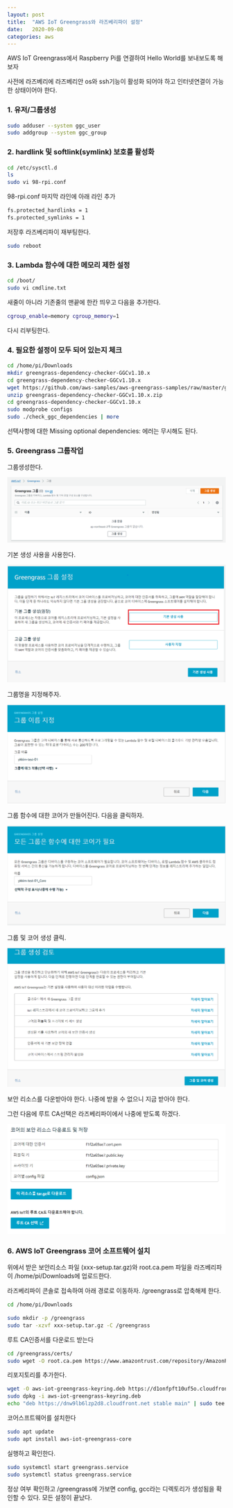 ```yaml
---
layout: post
title:  "AWS IoT Greengrass와 라즈베리파이 설정"
date:   2020-09-08
categories: aws
---
```


AWS IoT Greengrass에서 Raspberry Pi를  연결하여 Hello World를 보내보도록 해보자 

사전에 라즈베리에 라즈베리안 os와 ssh기능이 활성화 되어야 하고 인터넷연결이 가능한 상태이어야 한다.

### 1. 유저/그룹생성 

``` bash 
sudo adduser --system ggc_user
sudo addgroup --system ggc_group
```

### 2.  hardlink 및 softlink(symlink) 보호를 활성화

``` bash 
cd /etc/sysctl.d
ls
sudo vi 98-rpi.conf
```

98-rpi.conf 마지막 라인에 아래 라인 추가 

``` bash 
fs.protected_hardlinks = 1
fs.protected_symlinks = 1
```

저장후 라즈베리파이 재부팅한다. 

``` bash 
sudo reboot
```

### 3.  Lambda 함수에 대한 메모리 제한 설정

``` bash
cd /boot/
sudo vi cmdline.txt
```

새줄이 아니라 기존줄의 맨끝에 한칸 띄우고 다음을 추가한다.

``` bash 
cgroup_enable=memory cgroup_memory=1
```

다시 리부팅한다.

### 4. 필요한 설정이 모두 되어 있는지 체크 

``` bash 
cd /home/pi/Downloads
mkdir greengrass-dependency-checker-GGCv1.10.x
cd greengrass-dependency-checker-GGCv1.10.x
wget https://github.com/aws-samples/aws-greengrass-samples/raw/master/greengrass-dependency-checker-GGCv1.10.x.zip
unzip greengrass-dependency-checker-GGCv1.10.x.zip
cd greengrass-dependency-checker-GGCv1.10.x
sudo modprobe configs
sudo ./check_ggc_dependencies | more
```

선택사항에 대한 Missing optional dependencies: 에러는 무시해도 된다.



### 5. Greengrass 그룹작업 

그룹생성한다.

![aws1](/assets/images/aws-iot-hello1.png)

기본 생성 사용을 사용한다.

![aws2](/assets/images/aws-iot-hello2.png)

그룹명을 지정해주자.

![aws3](/assets/images/aws-iot-hello3.png)

그룹 함수에 대한 코어가 만들어진다. 다음을 클릭하자.

![aws4](/assets/images/aws-iot-hello4.png)

그룹 및 코어 생성 클릭.

![aws5](/assets/images/aws-iot-hello5.png)

보안 리소스를 다운받아야 한다. 나중에 받을 수 없으니 지금 받아야 한다.

그런 다음에 루트 CA선택은 라즈베리파이에서 나중에 받도록 하겠다.

![aws6](/assets/images/aws-iot-hello6.png)

### 6. AWS IoT Greengrass 코어 소프트웨어 설치

위에서 받은 보안리소스 파일 (xxx-setup.tar.gz)와 root.ca.pem 파일을  라즈베리파이 /home/pi/Downloads에 업로드한다.

라즈베리파이 콘솔로 접속하여 아래 경로로 이동하자. /greengrass로 압축해제 한다. 

``` bash 
cd /home/pi/Downloads
```

``` bash 
sudo mkdir -p /greengrass
sudo tar -xzvf xxx-setup.tar.gz -C /greengrass
```

루트 CA인증서를 다운로드 받는다

``` bash 
cd /greengrass/certs/
sudo wget -O root.ca.pem https://www.amazontrust.com/repository/AmazonRootCA1.pem
```

리포지토리를 추가한다.

``` bash 
wget -O aws-iot-greengrass-keyring.deb https://d1onfpft10uf5o.cloudfront.net/greengrass-apt/downloads/aws-iot-greengrass-keyring.deb
sudo dpkg -i aws-iot-greengrass-keyring.deb
echo "deb https://dnw9lb6lzp2d8.cloudfront.net stable main" | sudo tee /etc/apt/sources.list.d/greengrass.list
```

코어스프트웨어를 설치한다

``` bash 
sudo apt update
sudo apt install aws-iot-greengrass-core
```

실행하고 확인한다.

``` bash 
sudo systemctl start greengrass.service
sudo systemctl status greengrass.service
```

정상 여부 확인하고 /greengrass에 가보면 config, gcc라는 디렉토리가 생성됨을 확인할 수 있다.  모든 설정이 끝났다. 

